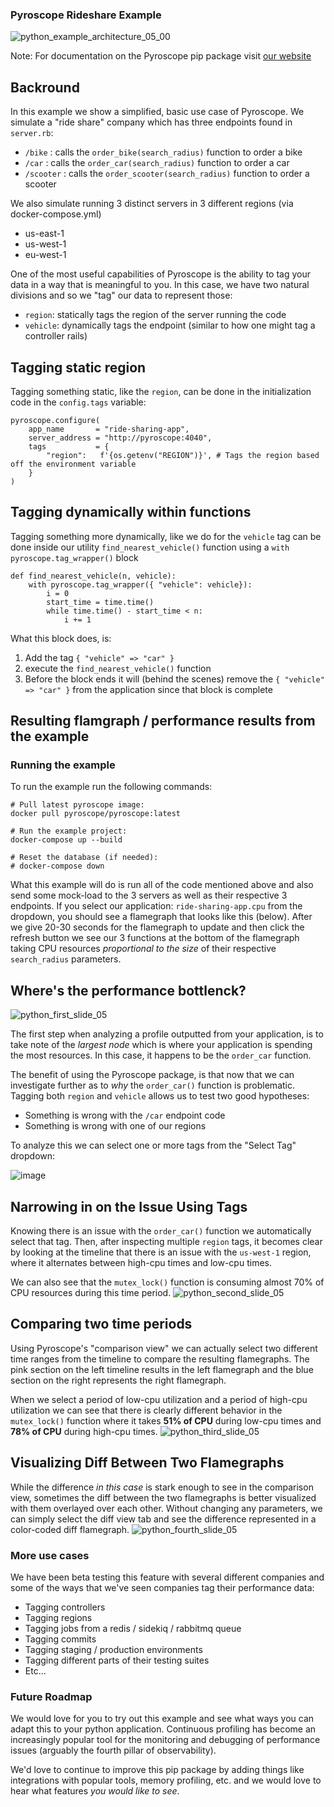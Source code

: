 ### Pyroscope Rideshare Example
![python_example_architecture_05_00](https://user-images.githubusercontent.com/23323466/135728737-0c5e54ca-1e78-4c6d-933c-145f441c96a9.gif)


Note: For documentation on the Pyroscope pip package visit [our website](https://pyroscope.io/docs/python/)
## Backround
In this example we show a simplified, basic use case of Pyroscope. We simulate a "ride share" company which has three endpoints found in `server.rb`:
- `/bike`    : calls the `order_bike(search_radius)` function to order a bike
- `/car`     : calls the `order_car(search_radius)` function to order a car
- `/scooter` : calls the `order_scooter(search_radius)` function to order a scooter

We also simulate running 3 distinct servers in 3 different regions (via docker-compose.yml)
- us-east-1
- us-west-1
- eu-west-1

One of the most useful capabilities of Pyroscope is the ability to tag your data in a way that is meaningful to you. In this case, we have two natural divisions and so we "tag" our data to represent those:
- `region`: statically tags the region of the server running the code
- `vehicle`: dynamically tags the endpoint (similar to how one might tag a controller rails)


## Tagging static region
Tagging something static, like the `region`, can be done in the initialization code in the `config.tags` variable:
```
pyroscope.configure(
    app_name       = "ride-sharing-app",
    server_address = "http://pyroscope:4040",
    tags           = {
        "region":   f'{os.getenv("REGION")}', # Tags the region based off the environment variable
    }
)
```

## Tagging dynamically within functions
Tagging something more dynamically, like we do for the `vehicle` tag can be done inside our utility `find_nearest_vehicle()` function using a `with pyroscope.tag_wrapper()` block
```
def find_nearest_vehicle(n, vehicle):
    with pyroscope.tag_wrapper({ "vehicle": vehicle}):
        i = 0
        start_time = time.time()
        while time.time() - start_time < n:
            i += 1
```

What this block does, is:
1. Add the tag `{ "vehicle" => "car" }`
2. execute the `find_nearest_vehicle()` function
3. Before the block ends it will (behind the scenes) remove the `{ "vehicle" => "car" }` from the application since that block is complete

## Resulting flamgraph / performance results from the example
### Running the example
To run the example run the following commands:
```
# Pull latest pyroscope image:
docker pull pyroscope/pyroscope:latest

# Run the example project:
docker-compose up --build

# Reset the database (if needed):
# docker-compose down
```

What this example will do is run all of the code mentioned above and also send some mock-load to the 3 servers as well as their respective 3 endpoints. If you select our application: `ride-sharing-app.cpu` from the dropdown, you should see a flamegraph that looks like this (below). After we give 20-30 seconds for the flamegraph to update and then click the refresh button we see our 3 functions at the bottom of the flamegraph taking CPU resources _proportional to the size_ of their respective `search_radius` parameters.

## Where's the performance bottlenck?
![python_first_slide_05](https://user-images.githubusercontent.com/23323466/135881284-c75a5b65-6151-44fb-a459-c1f9559cb51a.jpg)

The first step when analyzing a profile outputted from your application, is to take note of the _largest node_ which is where your application is spending the most resources. In this case, it happens to be the `order_car` function. 

The benefit of using the Pyroscope package, is that now that we can investigate further as to _why_ the `order_car()` function is problematic. Tagging both `region` and `vehicle` allows us to test two good hypotheses:
- Something is wrong with the `/car` endpoint code
- Something is wrong with one of our regions

To analyze this we can select one or more tags from the "Select Tag" dropdown:

![image](https://user-images.githubusercontent.com/23323466/135525308-b81e87b0-6ffb-4ef0-a6bf-3338483d0fc4.png)

## Narrowing in on the Issue Using Tags
Knowing there is an issue with the `order_car()` function we automatically select that tag. Then, after inspecting multiple `region` tags, it becomes clear by looking at the timeline that there is an issue with the `us-west-1` region, where it alternates between high-cpu times and low-cpu times.

We can also see that the `mutex_lock()` function is consuming almost 70% of CPU resources during this time period. 
![python_second_slide_05](https://user-images.githubusercontent.com/23323466/135805908-ae9a1650-51fc-457a-8c47-0b56e8538b08.jpg)

## Comparing two time periods
Using Pyroscope's "comparison view" we can actually select two different time ranges from the timeline to compare the resulting flamegraphs. The pink section on the left timeline results in the left flamegraph and the blue section on the right represents the right flamegraph.

When we select a period of low-cpu utilization and a period of high-cpu utilization we can see that there is clearly different behavior in the `mutex_lock()` function where it takes **51% of CPU** during low-cpu times and **78% of CPU** during high-cpu times.
![python_third_slide_05](https://user-images.githubusercontent.com/23323466/135805969-55fdee40-fe0c-412d-9ec0-0bbc6a748ed4.jpg)

## Visualizing Diff Between Two Flamegraphs
While the difference _in this case_ is stark enough to see in the comparison view, sometimes the diff between the two flamegraphs is better visualized with them overlayed over each other. Without changing any parameters, we can simply select the diff view tab and see the difference represented in a color-coded diff flamegraph.
![python_fourth_slide_05](https://user-images.githubusercontent.com/23323466/135805986-594ffa3b-e735-4f91-875d-4f76fdff2b60.jpg)

### More use cases
We have been beta testing this feature with several different companies and some of the ways that we've seen companies tag their performance data:
- Tagging controllers
- Tagging regions
- Tagging jobs from a redis / sidekiq / rabbitmq queue
- Tagging commits
- Tagging staging / production environments
- Tagging different parts of their testing suites
- Etc...

### Future Roadmap
We would love for you to try out this example and see what ways you can adapt this to your python application. Continuous profiling has become an increasingly popular tool for the monitoring and debugging of performance issues (arguably the fourth pillar of observability). 

We'd love to continue to improve this pip package by adding things like integrations with popular tools, memory profiling, etc. and we would love to hear what features _you would like to see_. 
